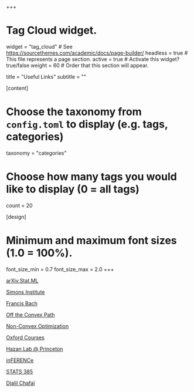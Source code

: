 +++
# Tag Cloud widget.
widget = "tag_cloud"  # See https://sourcethemes.com/academic/docs/page-builder/
headless = true  # This file represents a page section.
active = true  # Activate this widget? true/false
weight = 60  # Order that this section will appear.

title = "Useful Links"
subtitle = ""




[content]
  # Choose the taxonomy from `config.toml` to display (e.g. tags, categories)
  taxonomy = "categories"


  # Choose how many tags you would like to display (0 = all tags)
  count = 20

[design]
  # Minimum and maximum font sizes (1.0 = 100%).
  font_size_min = 0.7
  font_size_max = 2.0
+++


[arXiv.Stat.ML](https://arxiv.org/list/stat.ML/recent)


[Simons Institute](https://simons.berkeley.edu/workshops/past)


[Francis Bach](https://francisbach.com/)


[Off the Convex Path](https://www.offconvex.org)


[Non-Convex Optimization](https://sunju.org/research/nonconvex/)


[Oxford Courses](https://courses.maths.ox.ac.uk/overview/postgraduate)


[Hazan Lab @ Princeton](https://minimizingregret.wordpress.com/blog/)


[inFERENCe](https://www.inference.vc/)


[STATS 385](https://stats385.github.io/)


[Djalil Chafaï](http://djalil.chafai.net/blog/)





























